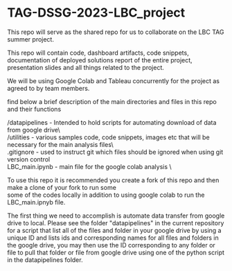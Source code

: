 # TAG-DSSG-2023-LBC_project

This repo will serve as the shared repo for us to collaborate on the LBC TAG summer project. 

This repo will contain code, dashboard artifacts, code snippets, documentation of deployed solutions
report of the entire project, presentation slides and all things related to the project. 

We will be using Google Colab and Tableau concurrently for the project as agreed to by team members.

find below a brief description of the main directories and files in this repo and their functions

/datapipelines      -   Intended to hold scripts for automating download of data from google drive\ \
/utilities -    various samples code, code snippets, images etc that will be necessary for the main analysis files\ \
.gitignore -      used to instruct git which files should be ignored when using git version control\
LBC_main.ipynb  - main file for the google colab analysis \



To use this repo it is recommended you create a fork of this repo and then make a clone of your fork to run some \
some of the codes locally in addition to using google colab to run the LBC_main.ipnyb file.


The first thing we need to accomplish is automate data transfer from google drive to local. Please see the folder "datapipelines" in the current repository for a script that
list all of the files and folder in your google drive by using a unique ID and lists ids and corresponding names for all files and folders in the google drive, you may then use the ID corresponding to any folder  or file to pull that folder or file from google drive using one of the python script in the datapipelines folder.

